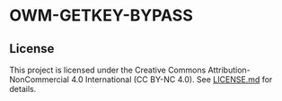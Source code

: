 # OWM-GETKEY-BYPASS


## License

This project is licensed under the Creative Commons Attribution-NonCommercial 4.0 International (CC BY-NC 4.0). See [LICENSE.md](./LICENSE.md) for details.
